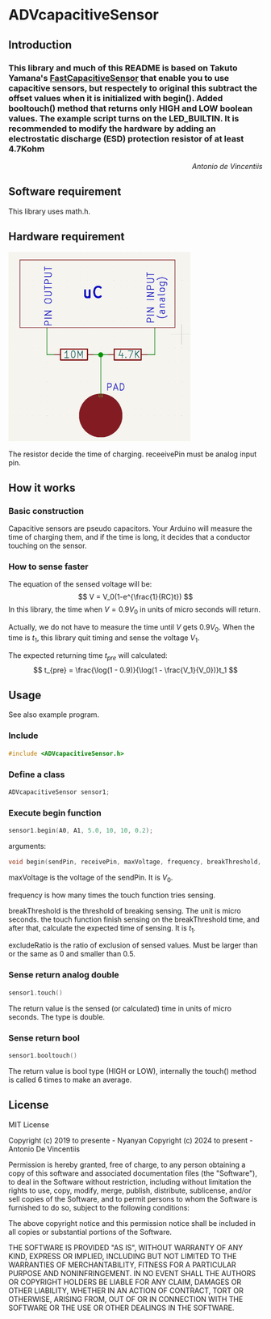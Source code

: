 # ADVcapacitiveSensor

## Introduction

### This library and much of this README is based on Takuto Yamana's [FastCapacitiveSensor](https://github.com/Nyanyan/FastCapacitiveSensor) that enable you to use capacitive sensors, but respectely to original this subtract the offset values ​​when it is initialized with begin(). Added booltouch() method that returns only HIGH and LOW boolean values. The example script turns on the LED_BUILTIN. It is recommended to modify the hardware by adding an electrostatic discharge (ESD) protection resistor of at least 4.7Kohm
<p style="text-align: right"><em>Antonio de Vincentiis</em></p>

## Software requirement

This library uses math.h.

## Hardware requirement

![](img/hardwarerequirement.PNG)

The resistor decide the time of charging. receeivePin must be analog input pin.

## How it works

### Basic construction

Capacitive sensors are pseudo capacitors. Your Arduino will measure the time of charging them, and if the time is long, it decides that a conductor touching on the sensor.

### How to sense faster

The equation of the sensed voltage will be:
$$
V = V_0(1-e^{\frac{1}{RC}t})
$$
In this library, the time when $V=0.9V_0$ in units of micro seconds will return.

Actually, we do not have to measure the time until $V$ gets $0.9V_0$. When the time is $t_1$, this library quit timing and sense the voltage $V_1$.

The expected returning time $t_{pre}$ will calculated:
$$
t_{pre} = \frac{\log(1 - 0.9)}{\log(1 - \frac{V_1}{V_0})}t_1
$$

## Usage

See also example program.

### Include

```c++
#include <ADVcapacitiveSensor.h>
```

### Define a class

```c++
ADVcapacitiveSensor sensor1;
```

### Execute begin function

```c++
sensor1.begin(A0, A1, 5.0, 10, 10, 0.2);
```

arguments:

```c++
void begin(sendPin, receivePin, maxVoltage, frequency, breakThreshold, excludeRatio);
```

maxVoltage is the voltage of the sendPin. It is $V_0$.

frequency is how many times the touch function tries sensing.

breakThreshold is the threshold of breaking sensing. The unit is micro seconds. the touch function finish sensing on the breakThreshold time, and after that, calculate the expected time of sensing. It is $t_1$.

excludeRatio is the ratio of exclusion of sensed values. Must be larger than or the same as 0 and smaller than 0.5.

### Sense return analog double

```c++
sensor1.touch()
```

The return value is the sensed (or calculated) time in units of micro seconds. The type is double.

### Sense return bool

```c++
sensor1.booltouch()
```

The return value is bool type (HIGH or LOW), internally the touch() method is called 6 times to make an average.

## License

MIT License

Copyright (c) 2019 to presente - Nyanyan
Copyright (c) 2024 to present - Antonio De Vincentiis 

Permission is hereby granted, free of charge, to any person obtaining a copy
of this software and associated documentation files (the "Software"), to deal
in the Software without restriction, including without limitation the rights
to use, copy, modify, merge, publish, distribute, sublicense, and/or sell
copies of the Software, and to permit persons to whom the Software is
furnished to do so, subject to the following conditions:

The above copyright notice and this permission notice shall be included in all
copies or substantial portions of the Software.

THE SOFTWARE IS PROVIDED "AS IS", WITHOUT WARRANTY OF ANY KIND, EXPRESS OR
IMPLIED, INCLUDING BUT NOT LIMITED TO THE WARRANTIES OF MERCHANTABILITY,
FITNESS FOR A PARTICULAR PURPOSE AND NONINFRINGEMENT. IN NO EVENT SHALL THE
AUTHORS OR COPYRIGHT HOLDERS BE LIABLE FOR ANY CLAIM, DAMAGES OR OTHER
LIABILITY, WHETHER IN AN ACTION OF CONTRACT, TORT OR OTHERWISE, ARISING FROM,
OUT OF OR IN CONNECTION WITH THE SOFTWARE OR THE USE OR OTHER DEALINGS IN THE
SOFTWARE.
